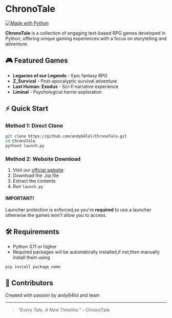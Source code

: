 # ChronoTale

[![Made with Python](https://img.shields.io/badge/Made%20with-Python-blue.svg)](https://python.org)

**ChronoTale** is a collection of engaging text-based RPG games developed in Python, offering unique gaming experiences with a focus on storytelling and adventure.

## 🎮 Featured Games

- **Legacies of our Legends** - Epic fantasy RPG
- **Z_Survival** - Post-apocalyptic survival adventure
- **Last Human: Exodus** - Sci-fi narrative experience
- **Liminal** - Psychological horror exploration

## ⚡ Quick Start

### Method 1: Direct Clone
```bash
git clone https://github.com/andy64lol/ChronoTale.git
cd ChronoTale
python3 launch.py
```

### Method 2: Website Download
1. Visit our [official website](https://andy64lol.github.io/ChronoTale/)
2. Download the .zip file
3. Extract the contents
4. Run `launch.py`

#### IMPORTANT!

Launcher protection is enforced,so you're **required** to use a launcher otherwise the games won't allow you to access.

## 🛠️ Requirements
- Python 3.11 or higher
- Required packages will be automatically installed,if not,then manually install them using
```bash
pip install package_name
```


## 🤝 Contributors
Created with passion by andy64lol and team

---

> *"Every Tale, A New Timeline."* - ChronoTale
